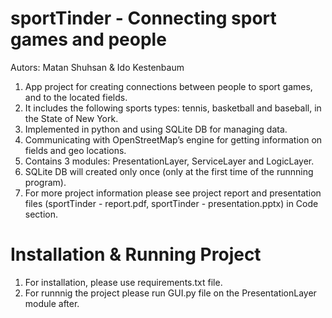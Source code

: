 # sportTinder - Connecting sport games and people
Autors: Matan Shuhsan & Ido Kestenbaum

1. App project for creating connections between people to sport games, and to the located fields. 
2. It includes the following sports types: tennis, basketball and baseball, in the State of New York.
3. Implemented in python and using SQLite DB for managing data.
4. Communicating with OpenStreetMap’s engine for getting information on fields and geo locations.
5. Contains 3 modules: PresentationLayer, ServiceLayer and LogicLayer.
6. SQLite DB will created only once (only at the first time of the runnning program).
7. For more project information please see project report and presentation files (sportTinder - report.pdf, sportTinder - presentation.pptx) in Code section. 

# Installation & Running Project
1. For installation, please use requirements.txt file.
2. For runnnig the project please run GUI.py file on the PresentationLayer module after.
